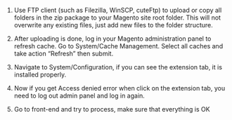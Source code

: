 1. Use FTP client (such as Filezilla, WinSCP, cuteFtp) to upload or copy all folders in the zip package to your Magento site root folder. This will not overwrite any existing files, just add new files to the folder structure.


2. After uploading is done, log in your Magento administration panel to refresh cache. Go to System/Cache Management. Select all caches and take action “Refresh” then submit.


3. Navigate to System/Configuration, if you can see the extension tab, it is installed properly.


4. Now if you get Access denied error when click on the extension tab, you need to log out admin panel and log in again.


5. Go to front-end and try to process, make sure that everything is OK